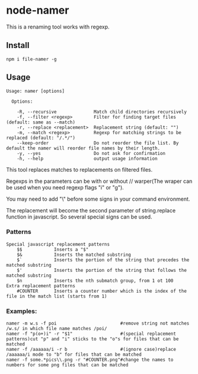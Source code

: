# node-namer

This is a renaming tool works with regexp.

## Install
```
npm i file-namer -g
```

## Usage

```	
Usage: namer [options]

  Options:

    -R, --recursive              Match child directories recursively
    -f, --filter <regexp>        Filter for finding target files (default: same as --match)
    -r, --replace <replacement>  Replacement string (default: "")
    -m, --match <regexp>         Regexp for matching strings to be replaced (default: "/.*/")
    --keep-order                 Do not reorder the file list. By default the namer will reorder file names by their length.
    -y, --yes                    Do not ask for confirmation
    -h, --help                   output usage information
```

This tool replaces matches to replacements on filtered files.

Regexps in the parameters can be with or without // warper(The wraper can be used when you need regexp flags "i" or "g").

You may need to add "\\" before some signs in your command environment.

The replacement will become the second parameter of string.replace function in javascript. So several special signs can be used.

### Patterns
```
Special javascript replacement patterns
    $$            Inserts a "$"
    $&            Inserts the matched substring
    $`            Inserts the portion of the string that precedes the matched substring
    $'            Inserts the portion of the string that follows the matched substring
    $n            Inserts the nth submatch group, from 1 ot 100
Extra replacement patterns
    #COUNTER      Inserts a counter number which is the index of the file in the match list (starts from 1)
```

### Examples:

```shell
namer -m w.s -f poi                        #remove string not matches /w.s/ in which file name matches /poi/
namer -f "p(o+)i" -r "$1"                  #(special replacement patterns)cut "p" and "i" sticks to the "o"s for files that can be matched
namer -f /aaaaaa/i -r b                    #(ignore case)replace /aaaaaa/i mode to "b" for files that can be matched
namer -f some.*pics\\.png -r "#COUNTER.png"#change the names to numbers for some png files that can be matched
```
